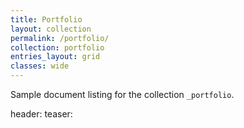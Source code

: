 ```yaml
---
title: Portfolio
layout: collection
permalink: /portfolio/
collection: portfolio
entries_layout: grid
classes: wide
---
```


Sample document listing for the collection `_portfolio`.

header:
  teaser:
